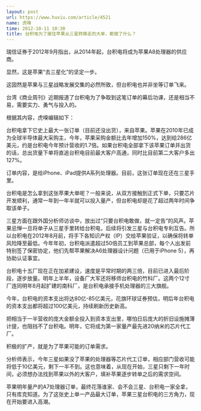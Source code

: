 ```yaml
---
layout: post
url: https://www.huxiu.com/article/4521
name: 虎嗅
time: 2012-10-11 10:30
title: 台积电为了接住苹果从三星转移走的大单，都做了什么？
---
```

瑞信证券于2012年9月指出，从2014年起，台积电将成为苹果A8处理器的供应商。

显然，这是苹果“去三星化”的坚定一步。

这固然是苹果与三星战略发展交集的必然所致，但台积电也并非坐等订单飞来。

台湾《商业周刊》近期报道了台积电为了争取到这笔订单的幕后功课，还是相当不易，需要实力、勇气与投入的。

根据其内容，虎嗅编辑如下：

台积电拿下它史上最大一张订单（目前还没出货），来自苹果。苹果在2010年已成为全球半导体最大采购主，今年，苹果采购金额比去年增加150%，达到给286亿美元，约是台积电今年预计营收的1.7倍。如果台积电全部拿下该苹果订单并出货的话，总出货量下单将直追台积电目前最大客户高通，同时比目前第二大客户多出127%。

订单内容，是给iPhone、iPad提供A系列处理器。目前，这张订单现在还在三星手里。

台积电是怎么拿到这张苹果大单呢？一般来说，从双方接触到正式下单，只要芯片开发顺利，通常一年到一年半就可以投入量产，但台积电却是花了超过两年时间争取该单子。

三星方面在跟外国分析师访谈中，放出过“只要台积电敢做，就一定告”的风声。苹果忌惮一旦将单子从三星手里转给台积电，后续将引发三星与台积电专利互告。所以台积电在2012年8月前，将手下各知识产权（IP）交给苹果验证，以确保将转单风险降至最低。今年年初，台积电派遣超过50倍员工到苹果总部，每个人出发前特别签了保密协定，他们先帮苹果解决A6处理器设计问题（已用于iPhone 5），再协助认证事宜。

台积电十五厂现在正在加紧建设，速度是平常时期的两三倍，目前已进入最后阶段，逐步放量。明年上半年，设备厂大军还将移师台积电的竹科厂。这两个12寸厂连同明年8月起扩建的南科厂，是台积电承接手机处理器的三大旗舰。

今年，台积电的资本支出将达80亿-85亿美元，花旗环球证券预估，明后年台积电的资本支出都将超过100亿美元，持续刷新历史新高。

把相当于一半营收的庞大金额全投入到资本支出里，哪怕日后庞大的折旧设施摊薄计提，也阻挡不了台积电。明年，它将成为第一家量产最先进20纳米的芯片代工厂。

积极的扩产，就是为了苹果可能的订单需求。

分析师表示，今年三星如果没了苹果的处理器等芯片代工订单，相应部门营收可能将低于10亿美元，剩下一半不到。这也意味着，从现在开始，三星只剩下一年时间，必须想办法找到苹果以外的大客户，填补苹果逐步转单之后的需求空间。

苹果明年量产的A7处理器订单，最终花落谁家、会不会三星、台积电一家全拿，只有库克知道。为了这张史上单一产品最大订单，苹果三星台积电的三方角力，现在开始要进入高潮。


